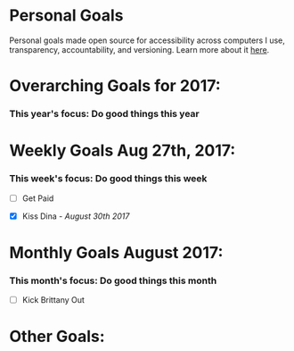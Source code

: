 
Personal Goals
==============
Personal goals made open source for accessibility across computers I use, transparency, accountability, and versioning. Learn more about it [here](http://una.im/personal-goals-guide).

# Overarching Goals for 2017:
### This year's focus: Do good things this year

  

  
# Weekly Goals Aug 27th, 2017:
### This week's focus: Do good things this week

* [ ] Get Paid
* [x] Kiss Dina _- August 30th 2017_


# Monthly Goals August 2017:
### This month's focus: Do good things this month

* [ ] Kick Brittany Out
  

# Other Goals:

